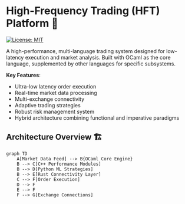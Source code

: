 # High-Frequency Trading (HFT) Platform 🚀

[![License: MIT](https://img.shields.io/badge/License-MIT-yellow.svg)](https://opensource.org/licenses/MIT)

A high-performance, multi-language trading system designed for low-latency execution and market analysis. Built with OCaml as the core language, supplemented by other languages for specific subsystems.

**Key Features**:
- Ultra-low latency order execution
- Real-time market data processing
- Multi-exchange connectivity
- Adaptive trading strategies
- Robust risk management system
- Hybrid architecture combining functional and imperative paradigms


## Architecture Overview 🏗️

```mermaid
graph TD
    A[Market Data Feed] --> B{OCaml Core Engine}
    B --> C[C++ Performance Modules]
    B --> D[Python ML Strategies]
    B --> E[Rust Connectivity Layer]
    C --> F[Order Execution]
    D --> F
    E --> F
    F --> G[Exchange Connections]
